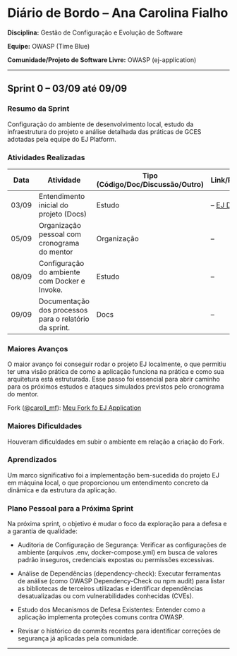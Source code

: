 # Diário de Bordo – Ana Carolina Fialho

**Disciplina:** Gestão de Configuração e Evolução de Software

**Equipe:** OWASP (Time Blue)

**Comunidade/Projeto de Software Livre:** OWASP (ej-application)

---

## Sprint 0 – 03/09 até 09/09

### Resumo da Sprint

Configuração do ambiente de desenvolvimento local, estudo da infraestrutura do projeto e análise detalhada das práticas de GCES adotadas pela equipe do EJ Platform.

### Atividades Realizadas

| Data  | Atividade                                    | Tipo (Código/Doc/Discussão/Outro) | Link/Referência | Status    |
| ----- | -------------------------------------------- | --------------------------------- | --------------- | --------- |
| 03/09 | Entendimento inicial do projeto (Docs)       | Estudo                            | – [EJ Docs](https://www.ejplatform.org/docs/) | Concluído |
| 05/09 | Organização pessoal com cronograma do mentor | Organização                       | –               | Concluído |
| 08/09 |Configuração do ambiente com Docker e Invoke.          | Estudo                            | –               | Concluído |
| 09/09 | Documentação dos processos para o relatório da sprint.           | Docs                              | –               | Concluído |

### Maiores Avanços

O maior avanço foi conseguir rodar o projeto EJ localmente, o que permitiu ter uma visão prática de como a aplicação funciona na prática e como sua arquitetura está estruturada. Esse passo foi essencial para abrir caminho para os próximos estudos e ataques simulados previstos pelo cronograma do mentor.

Fork ([@caroll_mf](https://gitlab.com/caroll_mf)): [Meu Fork fo EJ Application](https://gitlab.com/caroll_mf/ej-application)

### Maiores Dificuldades

Houveram dificuldades em subir o ambiente em relação a criação do Fork.

### Aprendizados

Um marco significativo foi a implementação bem-sucedida do projeto EJ em máquina local, o que proporcionou um entendimento concreto da dinâmica e da estrutura da aplicação.

### Plano Pessoal para a Próxima Sprint

Na próxima sprint, o objetivo é mudar o foco da exploração para a defesa e a garantia de qualidade:

* Auditoria de Configuração de Segurança: Verificar as configurações de ambiente (arquivos .env, docker-compose.yml) em busca de valores padrão inseguros, credenciais expostas ou permissões excessivas.


* Análise de Dependências (dependency-check): Executar ferramentas de análise (como OWASP Dependency-Check ou npm audit) para listar as bibliotecas de terceiros utilizadas e identificar dependências desatualizadas ou com vulnerabilidades conhecidas (CVEs).

* Estudo dos Mecanismos de Defesa Existentes: Entender como a aplicação implementa proteções comuns contra OWASP.

* Revisar o histórico de commits recentes para identificar correções de segurança já aplicadas pela comunidade.

---
